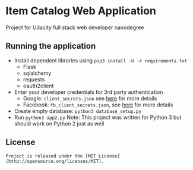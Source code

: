 # Item Catalog Web Application
Project for Udacity full stack web developer nanodegree 
## Running the application
* Install dependent libraries using `pip3 install -U -r requirements.txt`
    * Flask
    * sqlalchemy
    * requests
    * oauth2client
* Enter your developer credentials for 3rd party authentication
    * Google:  `client_secrets.json` see [here](https://developers.google.com/maps/documentation/javascript/get-api-key) for more details
    * Facebook: `fb_client_secrets.json`, see [here](https://developers.facebook.com/apps) for more details
* Create empty database: `python3 database_setup.py` 
* Run `python3 app2.py`
Note: This project was written for Python 3 but should work on Python 2 just as well

## License
    Project is released under the [MIT License](http://opensource.org/licenses/MIT).
